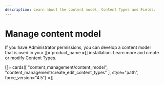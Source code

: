 ```yaml
---
description: Learn about the content model, Content Types and Fields.
---
```


# Manage content model

If you have Administrator permissions, you can develop a content model that is used in your [[= product_name =]] installation. Learn more and create or modify Content Types.

[[= cards([
    "content_management/content_model",
    "content_management/create_edit_content_types"
], style="path", force_version="4.5") =]]

